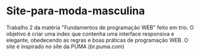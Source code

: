 # Site-para-moda-masculina
Trabalho 2 da matéria "Fundamentos de programação WEB" feito em trio. O objetivo é criar uma index que contenha uma interface responsiva e elegante, obedecendo as regras e boas práticas de programação WEB. O site é inspirado no site da PUMA (br.puma.com)
